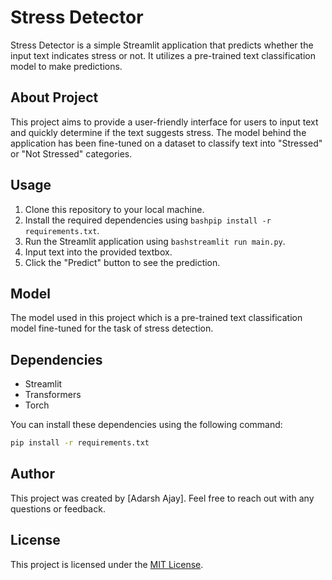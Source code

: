 # Stress Detector

Stress Detector is a simple Streamlit application that predicts whether the input text indicates stress or not. It utilizes a pre-trained text classification model to make predictions.

## About Project

This project aims to provide a user-friendly interface for users to input text and quickly determine if the text suggests stress. The model behind the application has been fine-tuned on a dataset to classify text into "Stressed" or "Not Stressed" categories.

## Usage

1. Clone this repository to your local machine.
2. Install the required dependencies using ```bashpip install -r requirements.txt```.
3. Run the Streamlit application using ```bashstreamlit run main.py```.
4. Input text into the provided textbox.
5. Click the "Predict" button to see the prediction.

## Model

The model used in this project  which is a pre-trained text classification model fine-tuned for the task of stress detection.

## Dependencies

- Streamlit
- Transformers
- Torch

You can install these dependencies using the following command:
```bash
pip install -r requirements.txt
```

## Author

This project was created by [Adarsh Ajay]. Feel free to reach out with any questions or feedback.

## License

This project is licensed under the [MIT License](LICENSE).
